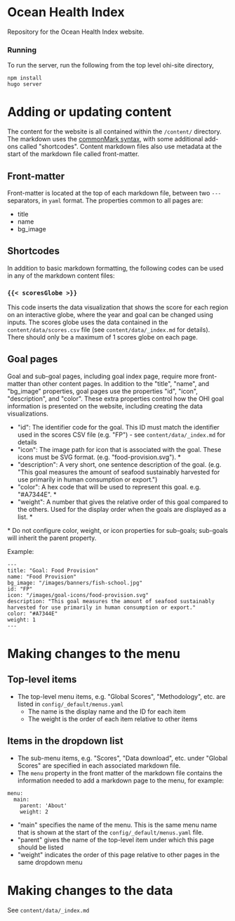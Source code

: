 # Ocean Health Index

Repository for the Ocean Health Index website.

### Running

To run the server, run the following from the top level ohi-site directory,

```
npm install
hugo server
```

# Adding or updating content

The content for the website is all contained within the `/content/` directory. The
markdown uses the [commonMark syntax](https://commonmark.org/help/), with some additional
add-ons called "shortcodes". Content markdown files also use metadata at the start of the markdown file called front-matter.

## Front-matter

Front-matter is located at the top of each markdown file, between two `---` separators, in `yaml` format. The properties common to all pages are:

- title
- name
- bg_image

## Shortcodes

In addition to basic markdown formatting, the following codes can be used in any of the markdown content files:

### `{{< scoresGlobe >}}`
This code inserts the data visualization that shows the score for each region on an interactive globe, where the year and goal can be changed using inputs. The scores globe uses the data contained in the `content/data/scores.csv` file (see `content/data/_index.md` for details). There should only be a maximum of 1 scores globe on each page.

## Goal pages

Goal and sub-goal pages, including goal index page, require more front-matter than other content pages. In addition to the "title", "name", and "bg_image" properties, goal pages use the properties "id", "icon", "description", and "color". These extra properties control how the OHI goal information is presented on the website, including creating the data visualizations.

- "id": The identifier code for the goal. This ID must match the identifier used in the scores
  CSV file (e.g. "FP") - see `content/data/_index.md` for details
- "icon": The image path for icon that is associated with the goal. These icons must be SVG format. (e.g. "food-provision.svg"). \*
- "description": A very short, one sentence description of the goal. (e.g. "This goal measures the amount of seafood sustainably harvested for use primarily in human consumption or export.")
- "color": A hex code that will be used to represent this goal. e.g. "#A7344E". \*
- "weight": A number that gives the relative order of this goal compared to the others. Used for the display order when the goals are displayed as a list. \*

\* Do not configure color, weight, or icon properties for sub-goals; sub-goals will inherit the parent property.

Example:
```
---
title: "Goal: Food Provision"
name: "Food Provision"
bg_image: "/images/banners/fish-school.jpg"
id: "FP"
icon: "/images/goal-icons/food-provision.svg"
description: "This goal measures the amount of seafood sustainably harvested for use primarily in human consumption or export."
color: "#A7344E"
weight: 1
---
```

# Making changes to the menu

## Top-level items
- The top-level menu items, e.g. "Global Scores", "Methodology", etc. are listed in `config/_default/menus.yaml`
  - The name is the display name and the ID for each item
  - The weight is the order of each item relative to other items

## Items in the dropdown list
- The sub-menu items, e.g. "Scores", "Data download", etc. under "Global Scores" are specified in each associated markdown file.
- The `menu` property in the front matter of the markdown file contains the information needed to add a markdown page to the menu, for example:
```
menu:
  main:
    parent: 'About'
    weight: 2
```
- "main" specifies the name of the menu. This is the same menu name that is shown at the start of the `config/_default/menus.yaml` file.
- "parent" gives the name of the top-level item under which this page should be listed
- "weight" indicates the order of this page relative to other pages in the same dropdown menu

# Making changes to the data

See `content/data/_index.md`